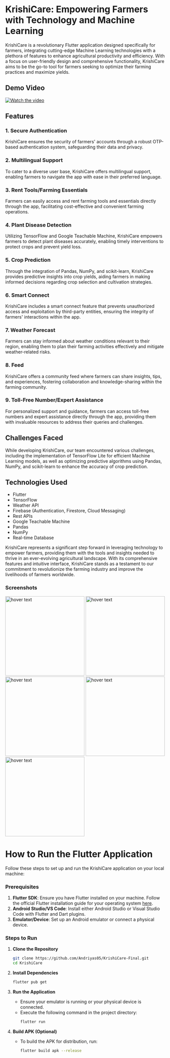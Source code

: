 # KrishiCare: Empowering Farmers with Technology and Machine Learning

KrishiCare is a revolutionary Flutter application designed specifically for farmers, integrating cutting-edge Machine Learning technologies with a plethora of features to enhance agricultural productivity and efficiency. With a focus on user-friendly design and comprehensive functionality, KrishiCare aims to be the go-to tool for farmers seeking to optimize their farming practices and maximize yields.

## Demo Video
[![Watch the video](https://img.youtube.com/vi/tnnmiYsJUhU/maxresdefault.jpg)](https://youtu.be/JQ1OYsxPDxY)


## Features

### 1. Secure Authentication
KrishiCare ensures the security of farmers' accounts through a robust OTP-based authentication system, safeguarding their data and privacy.

### 2. Multilingual Support
To cater to a diverse user base, KrishiCare offers multilingual support, enabling farmers to navigate the app with ease in their preferred language.

### 3. Rent Tools/Farming Essentials
Farmers can easily access and rent farming tools and essentials directly through the app, facilitating cost-effective and convenient farming operations.

### 4. Plant Disease Detection
Utilizing TensorFlow and Google Teachable Machine, KrishiCare empowers farmers to detect plant diseases accurately, enabling timely interventions to protect crops and prevent yield loss.

### 5. Crop Prediction
Through the integration of Pandas, NumPy, and scikit-learn, KrishiCare provides predictive insights into crop yields, aiding farmers in making informed decisions regarding crop selection and cultivation strategies.

### 6. Smart Connect
KrishiCare includes a smart connect feature that prevents unauthorized access and exploitation by third-party entities, ensuring the integrity of farmers' interactions within the app.

### 7. Weather Forecast
Farmers can stay informed about weather conditions relevant to their region, enabling them to plan their farming activities effectively and mitigate weather-related risks.

### 8. Feed
KrishiCare offers a community feed where farmers can share insights, tips, and experiences, fostering collaboration and knowledge-sharing within the farming community.

### 9. Toll-Free Number/Expert Assistance
For personalized support and guidance, farmers can access toll-free numbers and expert assistance directly through the app, providing them with invaluable resources to address their queries and challenges.

## Challenges Faced
While developing KrishiCare, our team encountered various challenges, including the implementation of TensorFlow Lite for efficient Machine Learning models, as well as optimizing predictive algorithms using Pandas, NumPy, and scikit-learn to enhance the accuracy of crop prediction.

## Technologies Used
- Flutter
- TensorFlow
- Weather API
- Firebase (Authentication, Firestore, Cloud Messaging)
- Rest APIs
- Google Teachable Machine
- Pandas
- NumPy
- Real-time Database

KrishiCare represents a significant step forward in leveraging technology to empower farmers, providing them with the tools and insights needed to thrive in an ever-evolving agricultural landscape. With its comprehensive features and intuitive interface, KrishiCare stands as a testament to our commitment to revolutionize the farming industry and improve the livelihoods of farmers worldwide.

### Screenshots

<img src="https://github.com/Andriyas05/KrishiCare-Final/blob/main/s.jpg" width="250" title="hover text">

<img src="https://github.com/Andriyas05/KrishiCare-Final/blob/main/IMG_20210421_083435.jpg" width="250" title="hover text">

<img src="https://github.com/Andriyas05/KrishiCare-Final/blob/main/s.png" width="250" title="hover text">

<img src="https://github.com/Andriyas05/KrishiCare-Final/blob/main/s%20(1).jpg" width="250" title="hover text">

<img src="https://github.com/Andriyas05/KrishiCare-Final/blob/main/IMG_20210421_084044.jpg" width="250" title="hover text">


# How to Run the Flutter Application

Follow these steps to set up and run the KrishiCare application on your local machine:

### Prerequisites

1. **Flutter SDK**: Ensure you have Flutter installed on your machine. Follow the official Flutter installation guide for your operating system [here](https://flutter.dev/docs/get-started/install).
2. **Android Studio/VS Code**: Install either Android Studio or Visual Studio Code with Flutter and Dart plugins.
3. **Emulator/Device**: Set up an Android emulator or connect a physical device.

### Steps to Run

1. **Clone the Repository**
   ```sh
   git clone https://github.com/Andriyas05/KrishiCare-Final.git
   cd KrishiCare
   ```

2. **Install Dependencies**
   ```sh
   flutter pub get
   ```

3. **Run the Application**
   - Ensure your emulator is running or your physical device is connected.
   - Execute the following command in the project directory:
     ```sh
     flutter run
     ```

4. **Build APK (Optional)**
   - To build the APK for distribution, run:
     ```sh
     flutter build apk --release
     ```



